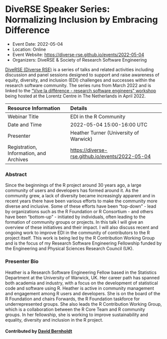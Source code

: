 # DiveRSE Speaker Series: Normalizing Inclusion by Embracing Difference

- Event Date: 2022-05-04
- Location: Online
- Event Website: https://diverse-rse.github.io/events/2022-05-04
- Organizers: DiveRSE & Society of Research Software Engineering


[DiveRSE (Diverse RSE)](https://diverse-rse.github.io/) is a series of talks and related activities including
discussion and panel sessions designed to support and raise
awareness of equity, diversity, and inclusion (EDI) challenges and successes within the research
software community. The series runs from March 2022 and is linked to
the [“Vive la différence - research software engineers” workshop](https://www.researchsoft.org/events/2022-04/)
being hosted at the Lorentz Centre in The Netherlands in April 2022.



Resource Information | Details
:--- | :---
Webinar Title | EDI in the R Community
Date and Time | 2022-05-04 15:00-16:00 UTC
Presenter | Heather Turner (University of Warwick)
Registration, Information, and Archives | 	<https://diverse-rse.github.io/events/2022-05-04>


### Abstract

Since the beginnings of the R project around 30 years ago, a large community of users and developers has formed around it. As the community grew, a lack of diversity became increasingly apparent and in recent years there have been various efforts to make the community more diverse and inclusive. Some of these efforts have been “top-down” - lead by organizations such as the R Foundation or R Consortium - and others have been “bottom-up” - initiated by individuals, often leading to the formation of community groups or projects. In this talk I will give an overview of these initiatives and their impact. I will also discuss recent and ongoing work to improve EDI in the community of contributors to the R project itself. This work is being led by the R Contribution Working Group and is the focus of my Research Software Engineering Fellowship funded by the Engineering and Physical Sciences Research Council (UK).

### Presenter Bio

Heather is a Research Software Engineering Fellow based in the Statistics Department at the University of Warwick, UK. Her career path has spanned both academia and industry, with a focus on the development of statistical code and software using R. Heather is active in community management and engagement among R users and developers. She is on the board of the R Foundation and chairs Forwards, the R Foundation taskforce for underrepresented groups. She also leads the R Contribution Working Group, which is a collaboration between the R Core Team and R community groups. In her fellowship, she is working to improve sustainability and equality, diversity and inclusion in the R project.



#### Contributed by [David Bernholdt](https://github.com/bernhold)

<!---
Publish: yes
Topics: inclusivity, strategies for more effective teams, online learning
--->
